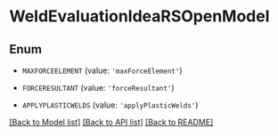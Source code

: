 # WeldEvaluationIdeaRSOpenModel


## Enum

* `MAXFORCEELEMENT` (value: `'maxForceElement'`)

* `FORCERESULTANT` (value: `'forceResultant'`)

* `APPLYPLASTICWELDS` (value: `'applyPlasticWelds'`)

[[Back to Model list]](../README.md#documentation-for-models) [[Back to API list]](../README.md#documentation-for-api-endpoints) [[Back to README]](../README.md)


